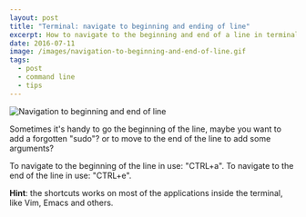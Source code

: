 ```yaml
---
layout: post
title: "Terminal: navigate to beginning and ending of line"
excerpt: How to navigate to the beginning and end of a line in terminal.
date: 2016-07-11
image: /images/navigation-to-beginning-and-end-of-line.gif
tags:
  - post
  - command line
  - tips
---
```


![Navigation to beginning and end of line](/images/navigation-to-beginning-and-end-of-line.gif)

Sometimes it's handy to go the beginning of the line, maybe you want to add a forgotten "sudo"? or to move to the end of the line to add some arguments?

To navigate to the beginning of the line in use: "CTRL+a".
To navigate to the end of the line in use: "CTRL+e".

**Hint**: the shortcuts works on most of the applications inside the terminal, like Vim, Emacs and others.
